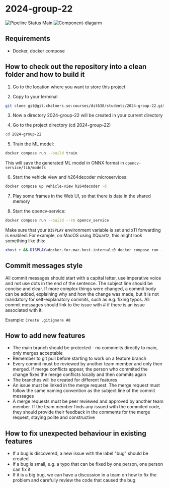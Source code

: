 # 2024-group-22
![Pipeline Status Main](https://git.chalmers.se/courses/dit638/students/2024-group-22/badges/main/pipeline.svg)
![ Component-diagarm](https://git.chalmers.se/courses/dit638/students/2024-group-22/diagrams/component-diagram.png)


## Requirements
- Docker, docker compose


## How to check out the repository into a clean folder and how to build it
1. Go to the location where you want to store this project

2. Copy to your terminal

```bash
git clone git@git.chalmers.se:courses/dit638/students/2024-group-22.git
```

3. Now a directory 2024-group-22 will be created in your current directory

4. Go to the project directory (cd 2024-group-22)
```bash
cd 2024-group-22
```

5. Train the ML model:
```bash
docker compose run --build train
```

This will save the generated ML model in ONNX format in `opencv-service/lib/models`


6. Start the vehicle view and h264decoder microservices:
```bash
docker compose up vehicle-view h264decoder -d
```

7. Play some frames in the Web UI, so that there is data in the shared memory

8. Start the opencv-service:
```bash
docker compose run --build --rm opencv_service
```

Make sure that your `DISPLAY` environment variable is set and x11 forwarding is enabled.
For example, on MacOS using XQuartz, this might look something like this:
```bash
xhost + && DISPLAY=docker.for.mac.host.internal:0 docker compose run --build --rm opencv_service
```


## Commit messages style


All commit messages should start with a capital letter, use imperative voice and not use dots in the end of the sentence. The subject line should be concise and clear. If more complex things were changed, a commit body can be added, explaining why and how the change was made, but it is not mandatory for self-explanatory commits, such as e.g. fixing typos. All commit messages should link to the issue with # if there is an issue associated with it.


Example: `Create .gitignore #8`


## How to add new features
- The main branch should be protected - no commmits directly to main, only merges acceptable
- Remember to git pull before starting to work on a feature branch
- Every commit must be reviewed by another team member and only then merged. If merge conflicts appear, the person who commited the change fixes the merge conflicts locally and then commits again
- The branches will be created for different features
- An issue must be linked in the merge request. The merge request must follow the same naming convention as the subject line of the commit messages
- A merge requests must be peer reviewed and approved by another team member. If the team member finds any issued with the commited code, they should provide their feedback in the comments for the merge request, staying polite and constructive


## How to fix unexpected behaviour in existing features
- If a bug is discovered, a new issue with the label "bug" should be created
- If a bug is small, e.g. a typo that can be fixed by one person, one person can fix it
- If it is a big bug, we can have a discussion in a team on how to fix the problem and carefully review the code that caused the bug
